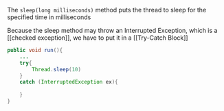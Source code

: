 The `sleep(long milliseconds)` method puts the thread to sleep for the specified time in milliseconds

Because the sleep method may throw an Interrupted Exception, which is a [[checked exception]], we have to put it in a [[Try-Catch Block]]

```java
public void run(){
	...
	try{
		Thread.sleep(10)
	}
	catch (InterruptedException ex){
		
	}
}
```